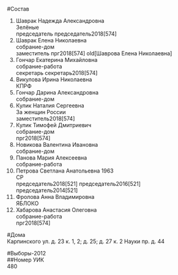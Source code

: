 #Состав  
1. Шаврак Надежда Александровна  
    Зелёные  
    председатель председатель2018[574]  
2. Шаврак Елена Николаевна  
    собрание-дом  
    заместитель прг2018[574] old[Шаврова Елена Николаевна]  
3. Гончар Екатерина Михайловна  
    собрание-работа  
    секретарь секретарь2018[574]  
4. Викулова Ирина Николаевна  
    КПРФ  
5. Гончар Дарина Александровна  
    собрание-дом  
6. Кулик Наталия Сергеевна  
    За женщин России  
    заместитель2018[574]  
7. Кулик Тимофей Дмитриевич  
    собрание-дом  
    прг2018[574]  
8. Новикова Валентина Ивановна  
    собрание-дом  
9. Панова Мария Алексеевна  
    собрание-работа  
10. Петрова Светлана Анатольевна 1963  
    СР  
    председатель2018[521] председатель2016[521] председатель2014[521]  
11. Фролова Анна Владимировна  
    ЯБЛОКО  
12. Хабарова Анастасия Олеговна  
    собрание-работа  
    прг2018[574]  
  
#Дома  
Карпинского ул. д. 23 к. 1, 2; д. 25; д. 27 к. 2 Науки пр. д. 44  
  
#Выборы-2012  
##Номер УИК  
480  

